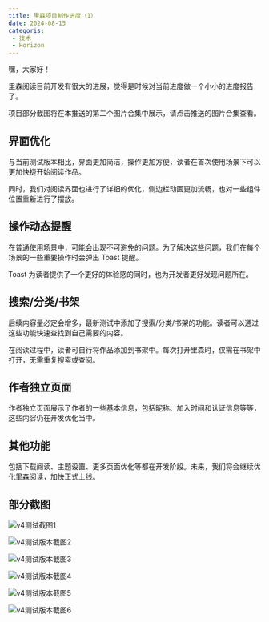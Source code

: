 ```yaml
---
title: 里森项目制作进度（1）
date: 2024-08-15
categoris: 
 - 技术
 - Horizon
---
```


嘿，大家好！

里森阅读目前开发有很大的进展，觉得是时候对当前进度做一个小小的进度报告了。

项目部分截图将在本推送的第二个图片合集中展示，请点击推送的图片合集查看。

## 界面优化

与当前测试版本相比，界面更加简洁，操作更加方便，读者在首次使用场景下可以更加快捷开始阅读作品。

同时，我们对阅读界面也进行了详细的优化，侧边栏动画更加流畅，也对一些组件位置重新进行了摆放。

## 操作动态提醒

在普通使用场景中，可能会出现不可避免的问题。为了解决这些问题，我们在每个场景的一些重要操作时会弹出 Toast 提醒。

Toast 为读者提供了一个更好的体验感的同时，也为开发者更好发现问题所在。

## 搜索/分类/书架

后续内容量必定会增多，最新测试中添加了搜索/分类/书架的功能。读者可以通过这些功能快速查找到自己需要的内容。

在阅读过程中，读者可自行将作品添加到书架中。每次打开里森时，仅需在书架中打开，无需重复搜索或查阅。

## 作者独立页面

作者独立页面展示了作者的一些基本信息，包括昵称、加入时间和认证信息等等，这些内容仍在开发优化当中。

## 其他功能

包括下载阅读、主题设置、更多页面优化等都在开发阶段。未来，我们将会继续优化里森阅读，加快正式上线。

## 部分截图

![v4测试截图1](https://static.turboflint.cn/image/240815-horizon-6.jpg)

![v4测试版本截图2](https://static.turboflint.cn/image/240815-horizon-5.jpg)

![v4测试版本截图3](https://static.turboflint.cn/image/240815-horizon-1.jpg)

![v4测试版本截图4](https://static.turboflint.cn/image/240515-horizon-2.jpg)

![v4测试版本截图5](https://static.turboflint.cn/image/240815-horizon-3jpg)

![v4测试版本截图6](https://static.turboflint.cn/image/240815-horizon-4.jpg)


